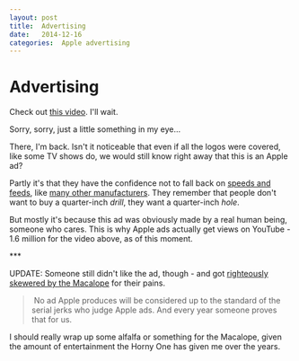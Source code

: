 ```yaml
---
layout: post
title:  Advertising 
date:   2014-12-16 
categories:  Apple advertising 
---
```


# Advertising


Check out [this video](https://www.youtube.com/watch?v=WRsPnzcZ1VY). I'll wait. 

Sorry, sorry, just a little something in my eye… 

There, I'm back. Isn't it noticeable that even if all the logos were covered, like some TV shows do, we would still know right away that this is an Apple ad? 

Partly it's that they have the confidence not to fall back on [speeds and feeds](http://en.wikipedia.org/wiki/Speeds_and_feeds), like [many other manufacturers](http://findthethread.postach.io/badvertising "Badvertising" ). They remember that people don't want to buy a quarter-inch *drill*, they want a quarter-inch *hole*. 

But mostly it's because this ad was obviously made by a real human being, someone who cares. This is why Apple ads actually get views on YouTube - 1.6 million for the video above, as of this moment. 

*** 

UPDATE: Someone still didn't like the ad, though - and got [righteously skewered by the Macalope](http://www.macworld.com/article/2859481/ad-hominem.htm "Ad hominem: Apple's advertising is always going to get attacked") for their pains. 

> No ad Apple produces will be considered up to the standard of the serial jerks who judge Apple ads. And every year someone proves that for us. 

I should really wrap up some alfalfa or something for the Macalope, given the amount of entertainment the Horny One has given me over the years.

